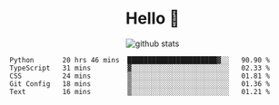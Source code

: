 <h1 align="center">Hello 👋 </h3>

<p align="center">
  <img src="https://github-readme-stats.vercel.app/api?username=syeehyn&hide=stars,prs,issues,contribs&count_private=true&hide_title=true" alt="github stats" />
</p>

<!--START_SECTION:waka-->
```text
Python       20 hrs 46 mins  ██████████████████████▓░░   90.90 % 
TypeScript   31 mins         ▓░░░░░░░░░░░░░░░░░░░░░░░░   02.33 % 
CSS          24 mins         ▒░░░░░░░░░░░░░░░░░░░░░░░░   01.81 % 
Git Config   18 mins         ▒░░░░░░░░░░░░░░░░░░░░░░░░   01.36 % 
Text         16 mins         ▒░░░░░░░░░░░░░░░░░░░░░░░░   01.21 % 
```
<!--END_SECTION:waka-->
